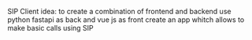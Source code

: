 SIP Client
idea:
to create a combination of frontend and backend
use python fastapi as back and vue js as front
create an app whitch allows to make basic calls using SIP
